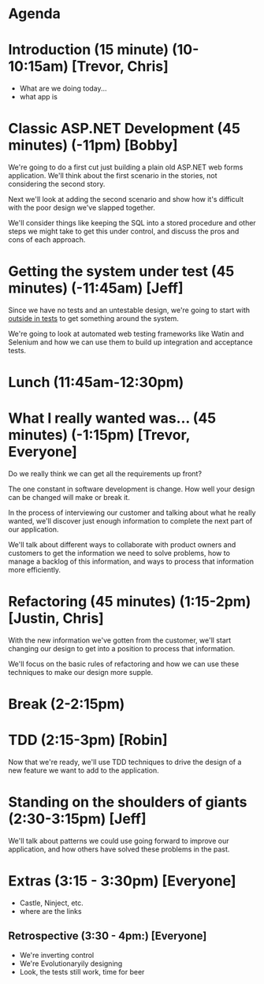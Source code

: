 Agenda
======

# Introduction (15 minute) (10-10:15am) [Trevor, Chris]
* What are we doing today...
* what app is

# Classic ASP.NET Development (45 minutes) (-11pm) [Bobby]

We're going to do a first cut just building a plain old ASP.NET web
forms application. We'll think about the first scenario in the
stories, not considering the second story.

Next we'll look at adding the second scenario and show how it's
difficult with the poor design we've slapped together.

We'll consider things like keeping the SQL into a stored procedure and
other steps we might take to get this under control, and discuss the
pros and cons of each approach.

# Getting the system under test (45 minutes) (-11:45am) [Jeff]

Since we have no tests and an untestable design, we're going to start
with [outside in tests][1] to get something around the system.

We're going to look at automated web testing frameworks like Watin and
Selenium and how we can use them to build up integration and
acceptance tests.

# Lunch (11:45am-12:30pm)

# What I really wanted was... (45 minutes) (-1:15pm) [Trevor, Everyone]

Do we really think we can get all the requirements up front?

The one constant in software development is change. How well your
design can be changed will make or break it.

In the process of interviewing our customer and talking about what he
really wanted, we'll discover just enough information to complete the
next part of our application.

We'll talk about different ways to collaborate with product owners and
customers to get the information we need to solve problems, how to
manage a backlog of this information, and ways to process that
information more efficiently.

# Refactoring (45 minutes) (1:15-2pm) [Justin, Chris]

With the new information we've gotten from the customer, we'll start
changing our design to get into a position to process that
information.

We'll focus on the basic rules of refactoring and how we can use these
techniques to make our design more supple.

# Break (2-2:15pm)

# TDD (2:15-3pm) [Robin]

Now that we're ready, we'll use TDD techniques to drive the design of
a new feature we want to add to the application.

# Standing on the shoulders of giants  (2:30-3:15pm) [Jeff]

We'll talk about patterns we could use going forward to improve our
application, and how others have solved these problems in the past.

# Extras (3:15 - 3:30pm) [Everyone]
* Castle, Ninject, etc.
* where are the links

## Retrospective (3:30 - 4pm:) [Everyone]
* We're inverting control
* We're Evolutionaryily designing
* Look, the tests still work, time for beer

[1]: http://xunitpatterns.com/Philosophy%20Of%20Test%20Automation.html
     "Philosophy of Test Automation"

